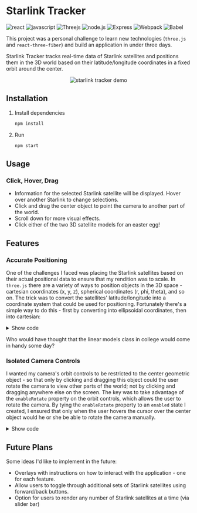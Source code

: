 # Starlink Tracker

![react](https://img.shields.io/badge/React-20232A?style=for-the-badge&logo=react&logoColor=61DAFB)
![javascript](https://img.shields.io/badge/JavaScript-20232A?style=for-the-badge&logo=javascript&logoColor=F7DF1E)
![Threejs](https://img.shields.io/badge/threejs-black?style=for-the-badge&logo=three.js&logoColor=white)
![node.js](https://img.shields.io/badge/Node.js-20232A?style=for-the-badge&logo=nodedotjs&logoColor=green)
![Express](https://img.shields.io/badge/-Express-20232A?style=for-the-badge&logo=express&logoColor=yellow)
![Webpack](https://img.shields.io/badge/-webpack-20232A?style=for-the-badge&logo=webpack&logoColor=blueviolet)
![Babel](https://img.shields.io/badge/-Babel-20232A?style=for-the-badge&logo=babel&logoColor=yellow)

This project was a personal challenge to learn new technologies (`three.js` and `react-three-fiber`) and build an application in under three days.

Starlink Tracker tracks real-time data of Starlink satellites and positions them in the 3D world based on their latitude/longitude coordinates in a fixed orbit around the center. 

<p
  align="center">
  <img
    alt="starlink tracker demo" src="client/demo/Starlink GIF Shortened Compressed GIF (high).gif">
</p>

## Installation
1. Install dependencies
   ```sh
   npm install
   ```
   
2. Run 
   ```sh
   npm start
   ```
   
## Usage

### Click, Hover, Drag
 - Information for the selected Starlink satellite will be displayed. Hover over another Starlink to change selections.
 - Click and drag the center object to point the camera to another part of the world.
 - Scroll down for more visual effects.
 - Click either of the two 3D satellite models for an easter egg!

## Features

### Accurate Positioning
One of the challenges I faced was placing the Starlink satellites based on their actual positional data to ensure that my rendition was to scale. In `three.js` there are a variety of ways to position objects in the 3D space - cartesian coordinates (x, y, z), spherical coordinates (r, phi, theta), and so on. The trick was to convert the satellites' latitude/longitude into a coordinate system that could be used for positioning. Fortunately there's a simple way to do this - first by converting into ellipsoidal coordinates, then into cartesian:

<details><summary>Show code</summary>
<p>
  
  ```js
  // Helper function for converting coordinates [longitude, latitude] into a THREE.Vector3 in (x, y, z) plane
  // Points will be positioned according to a given radius from the center
  const vertex = (point, radius) => {
    const lambda = point[0] * Math.PI / 180;
    const phi = point[1] * Math.PI / 180;
    const cosPhi = Math.cos(phi);
  
    const x = radius * cosPhi * Math.cos(lambda);
    const y = radius * cosPhi * Math.sin(lambda);
    const z = radius * Math.sin(phi);
  
    return [x, y, z];
  }
  ```

</p>
</details>

Who would have thought that the linear models class in college would come in handy some day?

### Isolated Camera Controls 
I wanted my camera's orbit controls to be restricted to the center geometric object - so that only by clicking and dragging this object could the user rotate the camera to view other parts of the world; not by clicking and dragging anywhere else on the screen. The key was to take advantage of the `enableRotate` property on the orbit controls, which allows the user to rotate the camera. By tying the `enableRotate` property to an `enabled` state I created, I ensured that only when the user hovers the cursor over the center object would he or she be able to rotate the camera manually. 

<details><summary>Show code</summary>
<p>
  
  ```js
  import { OrbitControls } from "three/examples/jsm/controls/OrbitControls";
  import EdgeShape from './EdgeShape.jsx';
  
  extend({ OrbitControls });

  const CameraControls = () => {
    const [enabled, setEnabled] = useState(false);
    const controls = useRef();

    const {
      camera,
      gl: { domElement },
    } = useThree();

    useFrame(() => {
      controls.current.update();
    });

    return (
      <>
        <orbitControls
          ref={controls}
          args={[camera, domElement]}
          autoRotate={true}
          autoRotateSpeed={1}
          enableRotate={enabled ? true : false}
          enableZoom={false}
        />
        <EdgeShape setEnabled={setEnabled} />
      </>
    );
  };
  ```

</p>
</details>

## Future Plans
Some ideas I'd like to implement in the future:
 - Overlays with instructions on how to interact with the application - one for each feature.
 - Allow users to toggle through additional sets of Starlink satellites using forward/back buttons.
 - Option for users to render any number of Starlink satellites at a time (via slider bar)
